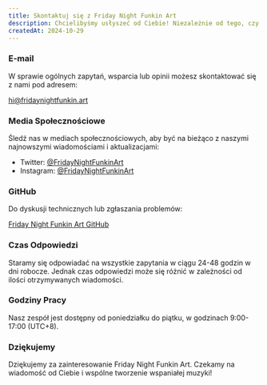 ```yaml
---
title: Skontaktuj się z Friday Night Funkin Art
description: Chcielibyśmy usłyszeć od Ciebie! Niezależnie od tego, czy masz pytania, chcesz przekazać opinię, czy po prostu przywitać się, nie wahaj się skontaktować z nami za pomocą jednej z poniższych metod.
createdAt: 2024-10-29
---
```


### E-mail

W sprawie ogólnych zapytań, wsparcia lub opinii możesz skontaktować się z nami pod adresem:

[hi@fridaynightfunkin.art](mailto:hi@fridaynightfunkin.art)

### Media Społecznościowe

Śledź nas w mediach społecznościowych, aby być na bieżąco z naszymi najnowszymi wiadomościami i aktualizacjami:

- Twitter: [@FridayNightFunkinArt](https://twitter.com/friday-night-funkin-art)
- Instagram: [@FridayNightFunkinArt](https://instagram.com/friday-night-funkin-art)

### GitHub

Do dyskusji technicznych lub zgłaszania problemów:

[Friday Night Funkin Art GitHub](https://github.com/ZissyW/friday-night-funkin-blog)

### Czas Odpowiedzi

Staramy się odpowiadać na wszystkie zapytania w ciągu 24-48 godzin w dni robocze. Jednak czas odpowiedzi może się różnić w zależności od ilości otrzymywanych wiadomości.

### Godziny Pracy

Nasz zespół jest dostępny od poniedziałku do piątku, w godzinach 9:00-17:00 (UTC+8).

### Dziękujemy

Dziękujemy za zainteresowanie Friday Night Funkin Art. Czekamy na wiadomość od Ciebie i wspólne tworzenie wspaniałej muzyki! 
